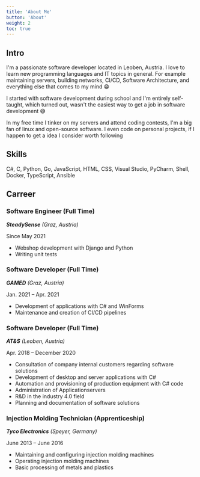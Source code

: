 ```yaml
---
title: 'About Me'
button: 'About'
weight: 2
toc: true
---
```


## Intro
I'm a passionate software developer located in Leoben, Austria.
I love to learn new programming languages and IT topics in general.
For example maintaining servers, building networks, CI/CD, Software Architecture, 
and everything else that comes to my mind :grin:

I started with software development during school and I'm entirely self-taught,
which turned out, wasn't the easiest way to get a job in software development :sweat_smile:

In my free time I tinker on my servers and attend coding contests, I'm a big fan of linux
and open-source software. I even code on personal projects, if I happen to get 
a idea I consider worth following

## Skills
C#, C, Python, Go, JavaScript, HTML, CSS, Visual Studio, PyCharm, Shell, Docker, TypeScript, Ansible

## Carreer

### Software Engineer (Full Time)
***SteadySense** 
(Graz, Austria)*

Since May 2021

- Webshop development with Django and Python
- Writing unit tests



### Software Developer (Full Time)
***GAMED**
(Graz, Austria)*

Jan. 2021 – Apr. 2021

- Development of applications with C# and WinForms
- Maintenance and creation of CI/CD pipelines



### Software Developer (Full Time)
***AT&S**
(Leoben, Austria)*

Apr. 2018 – December 2020

- Consultation of company internal customers regarding software solutions 
- Development of desktop and server applications with C#
- Automation and provisioning of production equipment with C# code
- Administration of Applicationservers
- R&D in the industry 4.0 field
- Planning and documentation of software solutions



### Injection Molding Technician (Apprenticeship)
***Tyco Electronics**
(Speyer, Germany)*

June 2013 – June 2016

- Maintaining and configuring injection molding machines
- Operating injection molding machines
- Basic processing of metals and plastics
